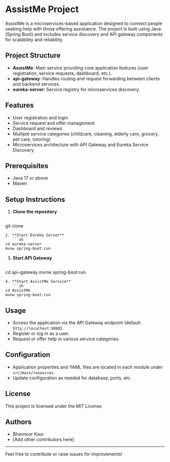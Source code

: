 # AssistMe Project

AssistMe is a microservices-based application designed to connect people seeking help with those offering assistance. The project is built using Java (Spring Boot) and includes service discovery and API gateway components for scalability and reliability.

## Project Structure

- **AssistMe**: Main service providing core application features (user registration, service requests, dashboard, etc.).
- **api-gateway**: Handles routing and request forwarding between clients and backend services.
- **eureka-server**: Service registry for microservices discovery.

## Features
- User registration and login
- Service request and offer management
- Dashboard and reviews
- Multiple service categories (childcare, cleaning, elderly care, grocery, pet care, tutoring)
- Microservices architecture with API Gateway and Eureka Service Discovery

## Prerequisites
- Java 17 or above
- Maven

## Setup Instructions
1. **Clone the repository**
   ```sh
git clone <repository-url>
```
2. **Start Eureka Server**
   ```sh
cd eureka-server
mvnw spring-boot:run
```
3. **Start API Gateway**
   ```sh
cd api-gateway
mvnw spring-boot:run
```
4. **Start AssistMe Service**
   ```sh
cd AssistMe
mvnw spring-boot:run
```

## Usage
- Access the application via the API Gateway endpoint (default: `http://localhost:8080`).
- Register or log in as a user.
- Request or offer help in various service categories.

## Configuration
- Application properties and YAML files are located in each module under `src/main/resources`.
- Update configuration as needed for database, ports, etc.

## License
This project is licensed under the MIT License.

## Authors
- Bhavnoor Kaur
- [Add other contributors here]

---
Feel free to contribute or raise issues for improvements!
